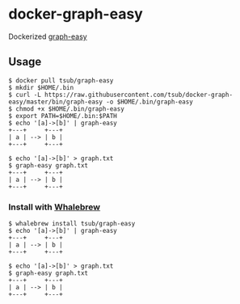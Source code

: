 # docker-graph-easy
Dockerized [graph-easy](http://search.cpan.org/~shlomif/Graph-Easy/bin/graph-easy)

## Usage

```
$ docker pull tsub/graph-easy
$ mkdir $HOME/.bin
$ curl -L https://raw.githubusercontent.com/tsub/docker-graph-easy/master/bin/graph-easy -o $HOME/.bin/graph-easy
$ chmod +x $HOME/.bin/graph-easy
$ export PATH=$HOME/.bin:$PATH
$ echo '[a]->[b]' | graph-easy
+---+     +---+
| a | --> | b |
+---+     +---+

$ echo '[a]->[b]' > graph.txt
$ graph-easy graph.txt
+---+     +---+
| a | --> | b |
+---+     +---+
```

### Install with [Whalebrew](https://github.com/bfirsh/whalebrew)

```
$ whalebrew install tsub/graph-easy
$ echo '[a]->[b]' | graph-easy
+---+     +---+
| a | --> | b |
+---+     +---+

$ echo '[a]->[b]' > graph.txt
$ graph-easy graph.txt
+---+     +---+
| a | --> | b |
+---+     +---+
```
